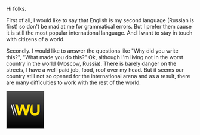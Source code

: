 Hi folks. 

First of all, I would like to say that English is my second language (Russian is first) so don't be mad at me for grammatical errors. But I prefer them cause it is still the most popular international language. And I want to stay in touch with citizens of a world.

Secondly. I would like to answer the questions like "Why did you write this?", "What made you do this?"
Ok, although I'm living not in the worst country in the world (Moscow, Russia). There is barely danger on the streets, I have a well-paid job, food, roof over my head. But it seems our country still not so opened for the international arena and as a result, there are many difficulties to work with the rest of the world.

![Western Union](images/western_union.png)
